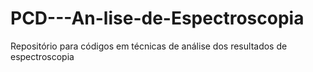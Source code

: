 # PCD---An-lise-de-Espectroscopia
Repositório para códigos em técnicas de análise dos resultados de espectroscopia
